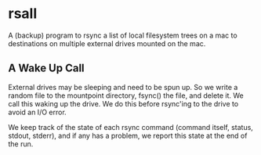 # rsall

A (backup) program to rsync a list of local filesystem trees on a mac to destinations on multiple external drives mounted on the mac.

## A Wake Up Call

External drives may be sleeping and need to be spun up.  So we write a random file to the mountpoint directory, fsync() the file, and delete it.  We call this waking up the drive.  We do this before rsync'ing to the drive to avoid an I/O error.

We keep track of the state of each rsync command (command itself, status, stdout, stderr), and if any has a problem, we report this state at the end of the run.
